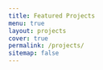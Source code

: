 ```yaml
---
title: Featured Projects
menu: true
layout: projects
cover: true
permalink: /projects/
sitemap: false
---
```

